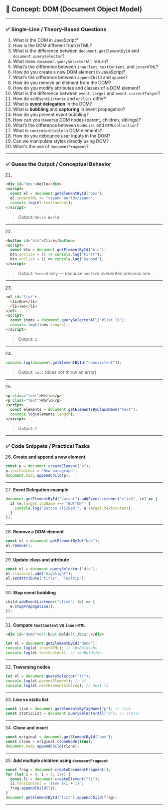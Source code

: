 ## 🔹 **Concept: DOM (Document Object Model)**

---

### ✅ **Single-Line / Theory-Based Questions**

1. What is the DOM in JavaScript?
2. How is the DOM different from HTML?
3. What is the difference between `document.getElementById` and `document.querySelector`?
4. What does `document.querySelectorAll` return?
5. What’s the difference between `innerText`, `textContent`, and `innerHTML`?
6. How do you create a new DOM element in JavaScript?
7. What’s the difference between `appendChild` and `append`?
8. How do you remove an element from the DOM?
9. How do you modify attributes and classes of a DOM element?
10. What is the difference between `event.target` and `event.currentTarget`?
11. How do `addEventListener` and `onclick` differ?
12. What is **event delegation** in the DOM?
13. What is **bubbling** and **capturing** in event propagation?
14. How do you prevent event bubbling?
15. How can you traverse DOM nodes (parent, children, siblings)?
16. What’s the difference between `NodeList` and `HTMLCollection`?
17. What is `contenteditable` in DOM elements?
18. How do you debounce user inputs in the DOM?
19. Can we manipulate styles directly using DOM?
20. What's the use of `documentFragment`?

---

### ✅ **Guess the Output / Conceptual Behavior**

21.

```html
<div id="box">Hello</div>
<script>
  const el = document.getElementById("box");
  el.innerHTML += "<span> World</span>";
  console.log(el.textContent);
</script>
```

> Output: `Hello World`

---

22.

```html
<button id="btn">Click</button>
<script>
  const btn = document.getElementById("btn");
  btn.onclick = () => console.log("First");
  btn.onclick = () => console.log("Second");
</script>
```

> Output: `Second` only — because `onclick` overwrites previous one.

---

23.

```html
<ul id="list">
  <li>One</li>
  <li>Two</li>
</ul>
<script>
  const items = document.querySelectorAll("#list li");
  console.log(items.length);
</script>
```

> Output: `2`

---

24.

```js
console.log(document.getElementById("nonexistent"));
```

> Output: `null` (does not throw an error)

---

25.

```html
<p class="text">Hello</p>
<p class="text">World</p>
<script>
  const elements = document.getElementsByClassName("text");
  console.log(elements.length);
</script>
```

> Output: `2`

---

### ✅ **Code Snippets / Practical Tasks**

26. **Create and append a new element**

```js
const p = document.createElement("p");
p.textContent = "New paragraph";
document.body.appendChild(p);
```

---

27. **Event Delegation example**

```js
document.getElementById("parent").addEventListener("click", (e) => {
  if (e.target.tagName === "BUTTON") {
    console.log("Button clicked:", e.target.textContent);
  }
});
```

---

28. **Remove a DOM element**

```js
const el = document.getElementById("box");
el.remove();
```

---

29. **Update class and attribute**

```js
const el = document.querySelector("div");
el.classList.add("highlight");
el.setAttribute("title", "Tooltip");
```

---

30. **Stop event bubbling**

```js
child.addEventListener("click", (e) => {
  e.stopPropagation();
});
```

---

31. **Compare `textContent` vs `innerHTML`**

```html
<div id="demo">&lt;b&gt;Bold&lt;/b&gt;</div>
```

```js
let el = document.getElementById("demo");
console.log(el.innerHTML); // <b>Bold</b>
console.log(el.textContent); // <b>Bold</b>
```

---

32. **Traversing nodes**

```js
let el = document.querySelector("li");
console.log(el.parentElement); // ul
console.log(el.nextElementSibling); // next li
```

---

33. **Live vs static list**

```js
const live = document.getElementsByTagName("p"); // live
const staticList = document.querySelectorAll("p"); // static
```

---

34. **Clone and insert**

```js
const original = document.getElementById("box");
const clone = original.cloneNode(true);
document.body.appendChild(clone);
```

---

35. **Add multiple children using `documentFragment`**

```js
const frag = document.createDocumentFragment();
for (let i = 0; i < 5; i++) {
  const li = document.createElement("li");
  li.textContent = `Item ${i + 1}`;
  frag.appendChild(li);
}
document.getElementById("list").appendChild(frag);
```

---
